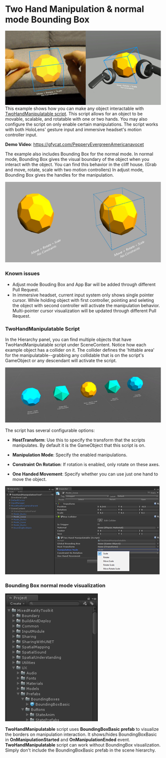 # Two Hand Manipulation & normal mode Bounding Box
![Two Hand Manipulation](/External/ReadMeImages/MRTK_TwoHandManipulation.jpg)
This example shows how you can make any object interactable with [TwoHandManipulatable script](https://github.com/johnppella/MixedRealityToolkit-Unity/blob/Feature_UX_BoundingBox_TwoHandManipulation/Assets/MixedRealityToolkit/InputModule/Scripts/Utilities/Interactions/TwoHandManipulatable.cs). This script allows for an object to be movable, scalable, and rotatable with one or two hands. You may also configure the script on only enable certain manipulations. The script works with both HoloLens' gesture input and immersive headset's motion controller input.

**Demo Video**: https://gfycat.com/PepperyEvergreenAmericanavocet

The example also includes Bounding Box for the normal mode. In normal mode, Bounding Box gives the visual boundary of the object when you interact with the object. You can find this behavior in the cliff house. (Grab and move, rotate, scale with two motion controllers) In adjust mode, Bounding Box gives the handles for the manipulation. 

![Bounding Box Normal Mode](/External/ReadMeImages/MRTK_BoundingBoxNormalMode.jpg)

### Known issues ###
- Adjust mode Bouding Box and App Bar will be added through different Pull Request.
- In immersive headset, current input system only shows single pointer cursor. While holding object with first controller, pointing and seleting the object with second controller will activate the manipulation behavior. Multi-pointer cursor visualization will be updated through different Pull Request. 



### TwoHandManipulatable Script ###

In the Hierarchy panel, you can find multiple objects that have TwoHandManipulatable script under SceneContent. Notice how each example object has a collider on it. The collider defines the 'hittable area' for the manipulatable--grabbing any collidable that is on the script's GameObject or any descendant will activate the script. 

![TwoHandManipulation Scene](/External/ReadMeImages/MRTK_TwoHandManipulationScene.jpg)

The script has several configurable options:
- **HostTransform**: Use this to specify the transform that the scripts manipulates. By default it is the GameObject that this script is on.
- **Manipulation Mode**: Specify the enabled manipulations.

- **Constraint On Rotation**: If rotation is enabled, only rotate on these axes.

- **One Handed Movement**: Specify whether you can use just one hand to move the object.

![TwoHandManipulation Script](/External/ReadMeImages/MRTK_TwoHandManipulationScript.jpg)


### Bounding Box normal mode visualization ###
![BoundingBox Basic Prefab](/External/ReadMeImages/MRTK_BoundingBoxBasicPrefab.jpg)


**TwoHandManipulatable** script uses **BoundingBoxBasic prefab** to visualize the borders on manipulation interaction. It shows/hides BoundingBoxBasic in **OnManipulationStarted** and **OnManipulationEnded** event. **TwoHandManipulatable** script can work without BoundingBox visualization. Simply don't include the BoundingBoxBasic prefab in the scene hierarchy.

